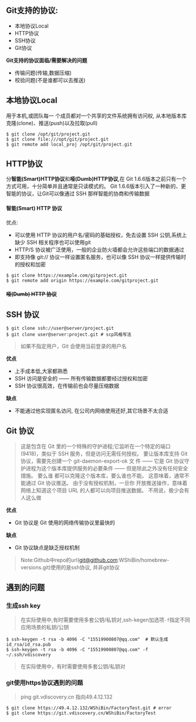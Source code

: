 

## Git支持的协议:

* 本地协议Local
* HTTP协议
* SSH协议
* Git协议



**Git支持的协议面临/需要解决的问题**

* 传输问题(传输,数据压缩)
* 校验问题(不是谁都可以去推送)



## 本地协议Local

用于本机,或团队每一 个成员都对一个共享的文件系统拥有访问权, 从本地版本库克隆(clone)、推送(push)以及拉取(pull)

```shell
$ git clone /opt/git/project.git
$ git clone file:///opt/git/project.git
$ git remote add local_proj /opt/git/project.git
```



## HTTP协议

分**智能(Smart)HTTP协议**和**哑(Dumb)HTTP协议**,在 Git 1.6.6版本之前只有一个方式可用，十分简单并且通常是只读模式的。 Git 1.6.6版本引入了一种新的、更智能的协议，让Git可以像通过 SSH 那样智能的协商和传输数据

#### 智能(Smart) HTTP 协议

优点:

* 可以使用 HTTP 协议的用户名/密码的基础授权，免去设置 SSH 公钥,系统上缺少 SSH 相关程序也可以使用git
* HTTP/S 协议被广泛使用，一般的企业防火墙都会允许这些端口的数据通过
* 即支持像 git:// 协议一样设置匿名服务，也可以像 SSH 协议一样提供传输时的授权和加密

```shell
$ git clone https://example.com/gitproject.git
$ git remote add origin https://example.com/gitproject.git
```

#### ~~哑(Dumb) HTTP 协议~~

 

## SSH 协议

```shell
$ git clone ssh://user@server/project.git
$ git clone user@server:project.git # scp风格写法
```

>  如果不指定用户，Git 会使用当前登录的用户名

**优点**

* 上手成本低,大家都熟悉
* SSH 访问是安全的 —— 所有传输数据都要经过授权和加密
* SSH 协议很高效，在传输前也会尽量压缩数据

**缺点**

* 不能通过他实现匿名访问, 在公司内网络使用还好,其它场景不太合适

## Git 协议

> 这是包含在 Git 里的一个特殊的守护进程;它监听在一个特定的端口(9418)，类似于 SSH 服务，但是访问无需任何授权。 要让版本库支持 Git 协议，需要先创建一个 git-daemon-export-ok 文 件 —— 它是 Git 协议守护进程为这个版本库提供服务的必要条件 —— 但是除此之外没有任何安全措施。 要么谁 都可以克隆这个版本库，要么谁也不能。 这意味着，通常不能通过 Git 协议推送。 由于没有授权机制，一旦你 开放推送操作，意味着网络上知道这个项目 URL 的人都可以向项目推送数据。 不用说，极少会有人这么做

**优点**

* Git 协议是 Git 使用的网络传输协议里最快的

**缺点**

* Git 协议缺点是缺乏授权机制

> Note:Github中repo的url(git@github.com:WShiBin/homebrew-versions.git)使用的是ssh协议, 并非git协议



## 遇到的问题

### 生成ssh key

> 在实际使用中,有时需要使用多套公钥/私钥对,ssh-kegen加选项`-f`指定不同应用场景的私钥/公钥

```shell
$ ssh-keygen -t rsa -b 4096 -C "15519900807@qq.com"  # 默认生成id_rsa/id_rsa.pub
$ ssh-keygen -t rsa -b 4096 -C "15519900807@qq.com" -f ~/.ssh/vdiscovery
```



> 在实际使用中，有时需要使用多套公钥/私钥对

### git使用https协议遇到的问题

> ping git.vdiscovery.cn 指向49.4.12.132

```shell
$ git clone https://49.4.12.132/WShiBin/FactoryTest.git # error
$ git clone https://git.vdiscovery.cn/WShiBin/FactoryTest 
```





